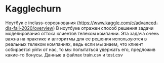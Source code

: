 # Kagglechurn
Ноутбук с inclass-соревнования (https://www.kaggle.com/c/advanced-dls-fall-2020/overview)
В ноутбуке отражен способ решения задачи моделирования оттока клиентов телеком компании. Эта задача очень важна на практике и алгоритмы для ее решения используются в реальных телеком компаниях, ведь если мы знаем, что клиент собирается уйти от нас, то мы попытаться удержать его, предложив какие-то бонусы.
Данные в файлах train.csv и test.csv
